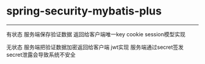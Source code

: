 # spring-security-mybatis-plus
***
有状态 服务端保存验证数据 返回给客户端唯一key
cookie session模型实现

无状态 服务端把验证数据加密返回给客户端
jwt实现 服务端通过secret签发 secret泄露会导致系统不安全
